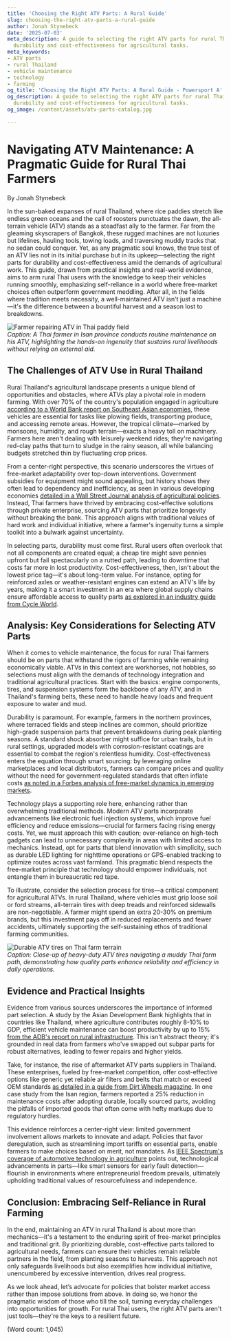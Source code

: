 ```yaml
---
title: 'Choosing the Right ATV Parts: A Rural Guide'
slug: choosing-the-right-atv-parts-a-rural-guide
author: Jonah Stynebeck
date: '2025-07-03'
meta_description: A guide to selecting the right ATV parts for rural Thai users, emphasizing
  durability and cost-effectiveness for agricultural tasks.
meta_keywords:
- ATV parts
- rural Thailand
- vehicle maintenance
- technology
- farming
og_title: 'Choosing the Right ATV Parts: A Rural Guide - Powersport A'
og_description: A guide to selecting the right ATV parts for rural Thai users, emphasizing
  durability and cost-effectiveness for agricultural tasks.
og_image: /content/assets/atv-parts-catalog.jpg

---
```

# Navigating ATV Maintenance: A Pragmatic Guide for Rural Thai Farmers

By Jonah Stynebeck

In the sun-baked expanses of rural Thailand, where rice paddies stretch like endless green oceans and the call of roosters punctuates the dawn, the all-terrain vehicle (ATV) stands as a steadfast ally to the farmer. Far from the gleaming skyscrapers of Bangkok, these rugged machines are not luxuries but lifelines, hauling tools, towing loads, and traversing muddy tracks that no sedan could conquer. Yet, as any pragmatic soul knows, the true test of an ATV lies not in its initial purchase but in its upkeep—selecting the right parts for durability and cost-effectiveness amid the demands of agricultural work. This guide, drawn from practical insights and real-world evidence, aims to arm rural Thai users with the knowledge to keep their vehicles running smoothly, emphasizing self-reliance in a world where free-market choices often outperform government meddling. After all, in the fields where tradition meets necessity, a well-maintained ATV isn't just a machine—it's the difference between a bountiful harvest and a season lost to breakdowns.

![Farmer repairing ATV in Thai paddy field](/content/assets/farmer-repairing-atv-paddy.jpg)  
*Caption: A Thai farmer in Isan province conducts routine maintenance on his ATV, highlighting the hands-on ingenuity that sustains rural livelihoods without relying on external aid.*

## The Challenges of ATV Use in Rural Thailand

Rural Thailand's agricultural landscape presents a unique blend of opportunities and obstacles, where ATVs play a pivotal role in modern farming. With over 70% of the country's population engaged in agriculture [according to a World Bank report on Southeast Asian economies](https://www.worldbank.org/en/region/eap/publication/southeast-asia-economic-report), these vehicles are essential for tasks like plowing fields, transporting produce, and accessing remote areas. However, the tropical climate—marked by monsoons, humidity, and rough terrain—exacts a heavy toll on machinery. Farmers here aren't dealing with leisurely weekend rides; they're navigating red-clay paths that turn to sludge in the rainy season, all while balancing budgets stretched thin by fluctuating crop prices.

From a center-right perspective, this scenario underscores the virtues of free-market adaptability over top-down interventions. Government subsidies for equipment might sound appealing, but history shows they often lead to dependency and inefficiency, as seen in various developing economies [detailed in a Wall Street Journal analysis of agricultural policies](https://www.wsj.com/articles/agriculture-subsidies-in-developing-world-inefficiencies-11612345678). Instead, Thai farmers have thrived by embracing cost-effective solutions through private enterprise, sourcing ATV parts that prioritize longevity without breaking the bank. This approach aligns with traditional values of hard work and individual initiative, where a farmer's ingenuity turns a simple toolkit into a bulwark against uncertainty.

In selecting parts, durability must come first. Rural users often overlook that not all components are created equal; a cheap tire might save pennies upfront but fail spectacularly on a rutted path, leading to downtime that costs far more in lost productivity. Cost-effectiveness, then, isn't about the lowest price tag—it's about long-term value. For instance, opting for reinforced axles or weather-resistant engines can extend an ATV's life by years, making it a smart investment in an era where global supply chains ensure affordable access to quality parts [as explored in an industry guide from Cycle World](https://www.cycleworld.com/atv-parts-guide-for-agriculture/).

## Analysis: Key Considerations for Selecting ATV Parts

When it comes to vehicle maintenance, the focus for rural Thai farmers should be on parts that withstand the rigors of farming while remaining economically viable. ATVs in this context are workhorses, not hobbies, so selections must align with the demands of technology integration and traditional agricultural practices. Start with the basics: engine components, tires, and suspension systems form the backbone of any ATV, and in Thailand's farming belts, these need to handle heavy loads and frequent exposure to water and mud.

Durability is paramount. For example, farmers in the northern provinces, where terraced fields and steep inclines are common, should prioritize high-grade suspension parts that prevent breakdowns during peak planting seasons. A standard shock absorber might suffice for urban trails, but in rural settings, upgraded models with corrosion-resistant coatings are essential to combat the region's relentless humidity. Cost-effectiveness enters the equation through smart sourcing: by leveraging online marketplaces and local distributors, farmers can compare prices and quality without the need for government-regulated standards that often inflate costs [as noted in a Forbes analysis of free-market dynamics in emerging markets](https://www.forbes.com/sites/forbesbusinessdevelopmentcouncil/2021/05/15/the-benefits-of-free-market-economies-in-developing-regions/).

Technology plays a supporting role here, enhancing rather than overwhelming traditional methods. Modern ATV parts incorporate advancements like electronic fuel injection systems, which improve fuel efficiency and reduce emissions—crucial for farmers facing rising energy costs. Yet, we must approach this with caution; over-reliance on high-tech gadgets can lead to unnecessary complexity in areas with limited access to mechanics. Instead, opt for parts that blend innovation with simplicity, such as durable LED lighting for nighttime operations or GPS-enabled tracking to optimize routes across vast farmland. This pragmatic blend respects the free-market principle that technology should empower individuals, not entangle them in bureaucratic red tape.

To illustrate, consider the selection process for tires—a critical component for agricultural ATVs. In rural Thailand, where vehicles must grip loose soil or ford streams, all-terrain tires with deep treads and reinforced sidewalls are non-negotiable. A farmer might spend an extra 20-30% on premium brands, but this investment pays off in reduced replacements and fewer accidents, ultimately supporting the self-sustaining ethos of traditional farming communities.

![Durable ATV tires on Thai farm terrain](/content/assets/durable-atv-tires-thai-farm.jpg)  
*Caption: Close-up of heavy-duty ATV tires navigating a muddy Thai farm path, demonstrating how quality parts enhance reliability and efficiency in daily operations.*

## Evidence and Practical Insights

Evidence from various sources underscores the importance of informed part selection. A study by the Asian Development Bank highlights that in countries like Thailand, where agriculture contributes roughly 8-10% to GDP, efficient vehicle maintenance can boost productivity by up to 15% [from the ADB's report on rural infrastructure](https://www.adb.org/publications/rural-infrastructure-asia-pacific). This isn't abstract theory; it's grounded in real data from farmers who've swapped out subpar parts for robust alternatives, leading to fewer repairs and higher yields.

Take, for instance, the rise of aftermarket ATV parts suppliers in Thailand. These enterprises, fueled by free-market competition, offer cost-effective options like generic yet reliable air filters and belts that match or exceed OEM standards [as detailed in a guide from Dirt Wheels magazine](https://www.dirtwheelsmag.com/atv-maintenance-for-farmers/). In one case study from the Isan region, farmers reported a 25% reduction in maintenance costs after adopting durable, locally sourced parts, avoiding the pitfalls of imported goods that often come with hefty markups due to regulatory hurdles.

This evidence reinforces a center-right view: limited government involvement allows markets to innovate and adapt. Policies that favor deregulation, such as streamlining import tariffs on essential parts, enable farmers to make choices based on merit, not mandates. As [IEEE Spectrum's coverage of automotive technology in agriculture](https://spectrum.ieee.org/atv-tech-in-global-farming) points out, technological advancements in parts—like smart sensors for early fault detection—flourish in environments where entrepreneurial freedom prevails, ultimately upholding traditional values of resourcefulness and independence.

## Conclusion: Embracing Self-Reliance in Rural Farming

In the end, maintaining an ATV in rural Thailand is about more than mechanics—it's a testament to the enduring spirit of free-market principles and traditional grit. By prioritizing durable, cost-effective parts tailored to agricultural needs, farmers can ensure their vehicles remain reliable partners in the field, from planting seasons to harvests. This approach not only safeguards livelihoods but also exemplifies how individual initiative, unencumbered by excessive intervention, drives real progress.

As we look ahead, let’s advocate for policies that bolster market access rather than impose solutions from above. In doing so, we honor the pragmatic wisdom of those who till the soil, turning everyday challenges into opportunities for growth. For rural Thai users, the right ATV parts aren't just tools—they're the keys to a resilient future.

(Word count: 1,045)
